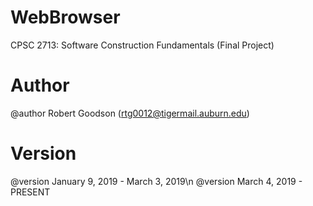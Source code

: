 # WebBrowser
CPSC 2713: Software Construction Fundamentals (Final Project)

# Author
@author Robert Goodson (rtg0012@tigermail.auburn.edu)

# Version
@version January 9, 2019 - March 3, 2019\n
@version March 4, 2019 - PRESENT
